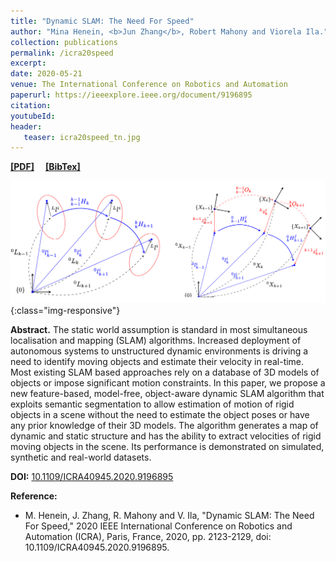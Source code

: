 ```yaml
---
title: "Dynamic SLAM: The Need For Speed"
author: "Mina Henein, <b>Jun Zhang</b>, Robert Mahony and Viorela Ila."
collection: publications
permalink: /icra20speed
excerpt: 
date: 2020-05-21
venue: The International Conference on Robotics and Automation
paperurl: https://ieeexplore.ieee.org/document/9196895
citation: 
youtubeId: 
header:
   teaser: icra20speed_tn.jpg
---
```


<a href="https://arxiv.org/abs/2002.08584" target="_blank"><b>[PDF]</b></a>&emsp;
<a href="https://halajun.github.io/files/henein20icra.txt" target="_blank"><b>[BibTex]</b></a>

![firenet_banner](/images/banners/icra20speed.png){:class="img-responsive"}

<b>Abstract.</b> 
The static world assumption is standard in most simultaneous localisation and mapping (SLAM) algorithms. Increased deployment of autonomous systems to unstructured dynamic environments is driving a need to identify moving objects and estimate their velocity in real-time. Most existing SLAM based approaches rely on a database of 3D models of objects or impose significant motion constraints. In this paper, we propose a new feature-based, model-free, object-aware dynamic SLAM algorithm that exploits semantic segmentation to allow estimation of motion of rigid objects in a scene without the need to estimate the object poses or have any prior knowledge of their 3D models. The algorithm generates a map of dynamic and static structure and has the ability to extract velocities of rigid moving objects in the scene. Its performance is demonstrated on simulated, synthetic and real-world datasets.

**DOI:** <a href="https://doi.org/10.1109/ICRA40945.2020.9196895" target="_blank">10.1109/ICRA40945.2020.9196895</a>

<b>Reference:</b>
* M. Henein, J. Zhang, R. Mahony and V. Ila, "Dynamic SLAM: The Need For Speed," 2020 IEEE International Conference on Robotics and Automation (ICRA), Paris, France, 2020, pp. 2123-2129, doi: 10.1109/ICRA40945.2020.9196895.
